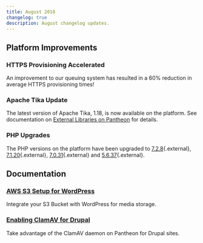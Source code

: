```yaml
---
title: August 2018
changelog: true
description: August changelog updates.
---
```


## Platform Improvements
### HTTPS Provisioning Accelerated
An improvement to our queuing system has resulted in a 60% reduction in average HTTPS provisioning times!

### Apache Tika Update
The latest version of Apache Tika, 1.18, is now available on the platform. See documentation on [External Libraries on Pantheon](/docs/external-libraries/#apache-tika) for details.

### PHP Upgrades
The PHP versions on the platform have been upgraded to [7.2.8](http://php.net/ChangeLog-7.php#7.2.8){.external}, [7.1.20](http://php.net/ChangeLog-7.php#7.1.20){.external}, [7.0.31](http://php.net/ChangeLog-7.php#7.0.31){.external} and [5.6.37](http://php.net/ChangeLog-5.php#5.6.37){.external}.



## Documentation
### [AWS S3 Setup for WordPress](/docs/wordpress-s3/)
Integrate your S3 Bucket with WordPress for media storage.

### [Enabling ClamAV for Drupal](/docs/clamav/)
Take advantage of the ClamAV daemon on Pantheon for Drupal sites.
